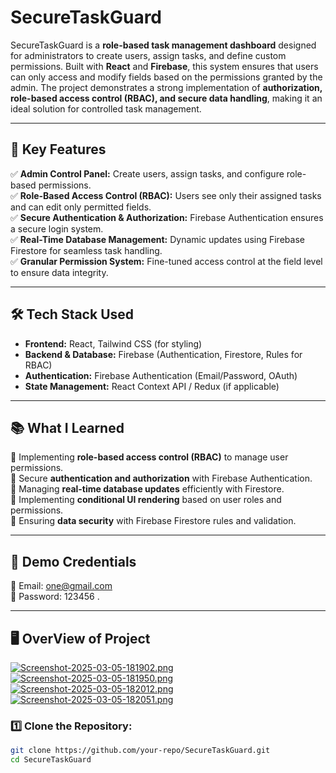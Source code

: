# **SecureTaskGuard**  

SecureTaskGuard is a **role-based task management dashboard** designed for administrators to create users, assign tasks, and define custom permissions. Built with **React** and **Firebase**, this system ensures that users can only access and modify fields based on the permissions granted by the admin. The project demonstrates a strong implementation of **authorization, role-based access control (RBAC), and secure data handling**, making it an ideal solution for controlled task management.  

---

## **🚀 Key Features**  

✅ **Admin Control Panel:** Create users, assign tasks, and configure role-based permissions.  
✅ **Role-Based Access Control (RBAC):** Users see only their assigned tasks and can edit only permitted fields.  
✅ **Secure Authentication & Authorization:** Firebase Authentication ensures a secure login system.  
✅ **Real-Time Database Management:** Dynamic updates using Firebase Firestore for seamless task handling.  
✅ **Granular Permission System:** Fine-tuned access control at the field level to ensure data integrity.  

---

## **🛠 Tech Stack Used**  

- **Frontend:** React, Tailwind CSS (for styling)  
- **Backend & Database:** Firebase (Authentication, Firestore, Rules for RBAC)  
- **Authentication:** Firebase Authentication (Email/Password, OAuth)  
- **State Management:** React Context API / Redux (if applicable)  

---

## **📚 What I Learned**  

📌 Implementing **role-based access control (RBAC)** to manage user permissions.  
📌 Secure **authentication and authorization** with Firebase Authentication.  
📌 Managing **real-time database updates** efficiently with Firestore.  
📌 Implementing **conditional UI rendering** based on user roles and permissions.  
📌 Ensuring **data security** with Firebase Firestore rules and validation.  

---
## **🔑 Demo Credentials**  

📌 Email: one@gmail.com    
📌 Password: 123456  .  

---

## **🖥 OverView of Project**  

[![Screenshot-2025-03-05-181902.png](https://i.postimg.cc/1RcDCPqX/Screenshot-2025-03-05-181902.png)](https://postimg.cc/z3vLvspY)
[![Screenshot-2025-03-05-181950.png](https://i.postimg.cc/Kvj73MwG/Screenshot-2025-03-05-181950.png)](https://postimg.cc/bsXSKsqW)
[![Screenshot-2025-03-05-182012.png](https://i.postimg.cc/Pf3YHqxB/Screenshot-2025-03-05-182012.png)](https://postimg.cc/5jz6qb83)
[![Screenshot-2025-03-05-182051.png](https://i.postimg.cc/5NXv2MQj/Screenshot-2025-03-05-182051.png)](https://postimg.cc/svR1TqcR)
### **1️⃣ Clone the Repository:**  
```sh
git clone https://github.com/your-repo/SecureTaskGuard.git
cd SecureTaskGuard



